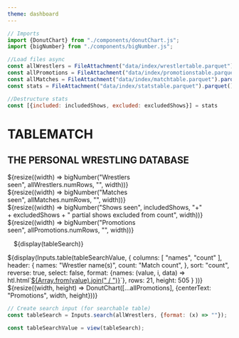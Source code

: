 ```yaml
---
theme: dashboard
---
```


```js
// Imports
import {DonutChart} from "./components/donutChart.js";
import {bigNumber} from "./components/bigNumber.js";

//Load files async
const allWrestlers = FileAttachment("data/index/wrestlertable.parquet").parquet();
const allPromotions = FileAttachment("data/index/promotionstable.parquet").parquet();
const allMatches = FileAttachment("data/index/matchtable.parquet").parquet();
const stats = FileAttachment("data/index/statstable.parquet").parquet();
```

```js
//Destructure stats
const [{included: includedShows, excluded: excludedShows}] = stats
```

<h1>TABLEMATCH</h1>
<h2>THE PERSONAL WRESTLING DATABASE</h2>

<div class="grid grid-cols-4 hero">
  <div class="card">
    ${resize((width) => bigNumber("Wrestlers seen", allWrestlers.numRows, "", width))}
    
  </div>
  <div class="card">
    ${resize((width) => bigNumber("Matches seen", allMatches.numRows, "", width))}

  </div>
  <div class="card">
    ${resize((width) => bigNumber("Shows seen", includedShows, "+" + excludedShows + " partial shows excluded from count", width))}

  </div>
  <div class="card">
    ${resize((width) => bigNumber("Promotions seen", allPromotions.numRows, "", width))}

  </div>
</div>

<div class="grid grid-cols-2">
  <div class="card" style="padding: 0;">
    <div style="padding: 1em">
      ${display(tableSearch)}
    </div>
    ${display(Inputs.table(tableSearchValue,
      {
        columns: [
          "names",
          "count"
        ],
        header:
          {
            names: "Wrestler name(s)",
            count: "Match count",
          },
        sort: "count", reverse: true,
        select: false,
        format: {names: (value, i, data) => htl.html`<a href="./wrestlers/${data[i].id}">${Array.from(value).join(" / ")}</a>`},
        rows: 21,
        height: 505
      }
    ))}
  </div>

  <div class="card">
    ${resize((width, height) => DonutChart([...allPromotions], {centerText: "Promotions", width, height}))}
  </div>
</div>

```js
// Create search input (for searchable table)
const tableSearch = Inputs.search(allWrestlers, {format: (x) => ""});

const tableSearchValue = view(tableSearch);
```

<style>

.hero {
  font-family: var(--sans-serif);
  text-wrap: balance;
}

</style>
